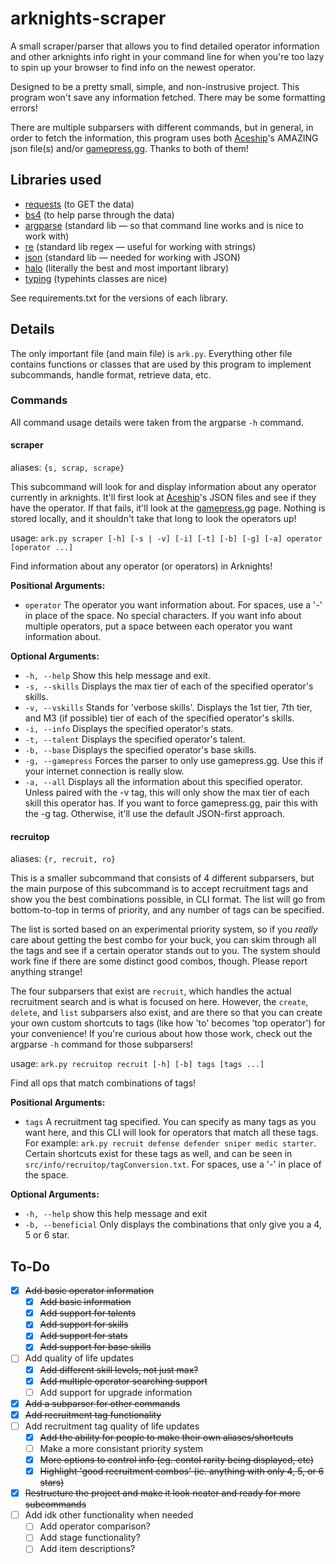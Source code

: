 # arknights-scraper

A small scraper/parser that allows you to find detailed operator information and other arknights info right in your command line for when you're too lazy to spin up your browser to find info on the newest operator.

Designed to be a pretty small, simple, and non-instrusive project. This program won't save any information fetched. There may be some formatting errors!

There are multiple subparsers with different commands, but in general, in order to fetch the information, this program uses both [Aceship](https://github.com/Aceship)'s AMAZING json file(s) and/or [gamepress.gg](https://gamepress.gg/). Thanks to both of them!

## Libraries used

-   [requests](https://requests.readthedocs.io/en/master/) (to GET the data)
-   [bs4](https://www.crummy.com/software/BeautifulSoup/bs4/doc/) (to help parse through the data)
-   [argparse](https://docs.python.org/3/library/argparse.html) (standard lib — so that command line works and is nice to work with)
-   [re](https://docs.python.org/3/library/re.html) (standard lib regex — useful for working with strings)
-   [json](https://docs.python.org/3/library/json.html) (standard lib — needed for working with JSON)
-   [halo](http://halo.josealerma.com/index.html) (literally the best and most important library)
-   [typing](https://docs.python.org/3/library/typing.html) (typehints classes are nice)

See requirements.txt for the versions of each library.

## Details

The only important file (and main file) is `ark.py`. Everything other file contains functions or classes that are used by this program to implement subcommands, handle format, retrieve data, etc.

### Commands

All command usage details were taken from the argparse `-h` command.

#### scraper

aliases: `{s, scrap, scrape}`

This subcommand will look for and display information about any operator currently in arknights. It'll first look at [Aceship](https://github.com/Aceship)'s JSON files and see if they have the operator. If that fails, it'll look at the [gamepress.gg](https://gamepress.gg/) page. Nothing is stored locally, and it shouldn't take that long to look the operators up!

usage: `ark.py scraper [-h] [-s | -v] [-i] [-t] [-b] [-g] [-a] operator [operator ...]`

Find information about any operator (or operators) in Arknights!

**Positional Arguments:**

-   `operator` The operator you want information about. For spaces, use a '-' in place of the space. No special characters. If you want info about multiple operators, put a space between each operator you want information about.

**Optional Arguments:**

-   `-h, --help` Show this help message and exit.
-   `-s, --skills` Displays the max tier of each of the specified operator's skills.
-   `-v, --vskills` Stands for 'verbose skills'. Displays the 1st tier, 7th tier, and M3 (if possible) tier of each of the specified operator's skills.
-   `-i, --info` Displays the specified operator's stats.
-   `-t, --talent` Displays the specified operator's talent.
-   `-b, --base` Displays the specified operator's base skills.
-   `-g, --gamepress` Forces the parser to only use gamepress.gg. Use this if your internet connection is really slow.
-   `-a, --all` Displays all the information about this specified operator. Unless paired with the -v tag, this will only show the max tier of each skill this operator has. If you want to force gamepress.gg, pair this with the -g tag. Otherwise, it'll use the default JSON-first approach.

#### recruitop

aliases: `{r, recruit, ro}`

This is a smaller subcommand that consists of 4 different subparsers, but the main purpose of this subcommand is to accept recruitment tags and show you the best combinations possible, in CLI format. The list will go from bottom-to-top in terms of priority, and any number of tags can be specified.

The list is sorted based on an experimental priority system, so if you _really_ care about getting the best combo for your buck, you can skim through all the tags and see if a certain operator stands out to you. The system should work fine if there are some distinct good combos, though. Please report anything strange!

The four subparsers that exist are `recruit`, which handles the actual recruitment search and is what is focused on here. However, the `create`, `delete`, and `list` subparsers also exist, and are there so that you can create your own custom shortcuts to tags (like how 'to' becomes 'top operator') for your convenience! If you're curious about how those work, check out the argparse `-h` command for those subparsers!

usage: `ark.py recruitop recruit [-h] [-b] tags [tags ...]`

Find all ops that match combinations of tags!

**Positional Arguments:**

-   `tags` A recruitment tag specified. You can specify as many tags as you want here, and this CLI will look for operators that match all these tags. For example: `ark.py recruit defense defender sniper medic starter`. Certain shortcuts exist for these tags as well, and can be seen in `src/info/recruitop/tagConversion.txt`. For spaces, use a '-' in place of the space.

**Optional Arguments:**

-   `-h, --help` show this help message and exit
-   `-b, --beneficial` Only displays the combinations that only give you a 4, 5 or 6 star.

## To-Do

-   [x] ~~Add basic operator information~~
    -   [x] ~~Add basic information~~
    -   [x] ~~Add support for talents~~
    -   [x] ~~Add support for skills~~
    -   [x] ~~Add support for stats~~
    -   [x] ~~Add support for base skills~~
-   [ ] Add quality of life updates
    -   [x] ~~Add different skill levels, not just max?~~
    -   [x] ~~Add multiple operator searching support~~
    -   [ ] Add support for upgrade information
-   [x] ~~Add a subparser for other commands~~
-   [x] ~~Add recruitment tag functionality~~
-   [ ] Add recruitment tag quality of life updates
    -   [x] ~~Add the ability for people to make their own aliases/shortcuts~~
    -   [ ] Make a more consistant priority system
    -   [x] ~~More options to control info (eg. contol rarity being displayed, etc)~~
    -   [x] ~~Highlight 'good recruitment combos' (ie. anything with only 4, 5, or 6 stars)~~
-   [x] ~~Restructure the project and make it look neater and ready for more subcommands~~
-   [ ] Add idk other functionality when needed
    -   [ ] Add operator comparison?
    -   [ ] Add stage functionality?
    -   [ ] Add item descriptions?
